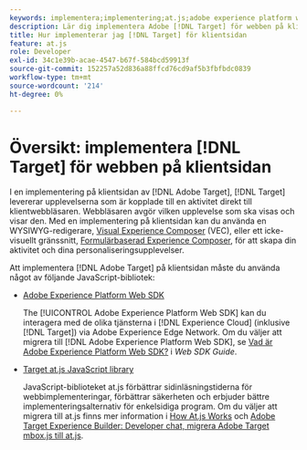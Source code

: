 ```yaml
---
keywords: implementera;implementering;at.js;adobe experience platform web sdk;aep web sdk
description: Lär dig implementera Adobe [!DNL Target] för webben på klientsidan med Adobe Experience Platform Web SDK (AEP Web SDK) eller [!DNL Target] at.js JavaScript-bibliotek.
title: Hur implementerar jag [!DNL Target] för klientsidan
feature: at.js
role: Developer
exl-id: 34c1e39b-acae-4547-b67f-584bcd59913f
source-git-commit: 152257a52d836a88ffcd76cd9af5b3fbfbdc0839
workflow-type: tm+mt
source-wordcount: '214'
ht-degree: 0%

---
```


# Översikt: implementera [!DNL Target] för webben på klientsidan

I en implementering på klientsidan av [!DNL Adobe Target], [!DNL Target] levererar upplevelserna som är kopplade till en aktivitet direkt till klientwebbläsaren. Webbläsaren avgör vilken upplevelse som ska visas och visar den. Med en implementering på klientsidan kan du använda en WYSIWYG-redigerare, [Visual Experience Composer](/help/main/c-experiences/c-visual-experience-composer/visual-experience-composer.md) (VEC), eller ett icke-visuellt gränssnitt, [Formulärbaserad Experience Composer](/help/main/c-experiences/form-experience-composer.md), för att skapa din aktivitet och dina personaliseringsupplevelser.

Att implementera [!DNL Adobe Target] på klientsidan måste du använda något av följande JavaScript-bibliotek:

* [Adobe Experience Platform Web SDK](/help/main/c-implementing-target/c-implementing-target-for-client-side-web/aep-web-sdk.md)

   The [!UICONTROL Adobe Experience Platform Web SDK] kan du interagera med de olika tjänsterna i [!DNL Experience Cloud] (inklusive [!DNL Target]) via Adobe Experience Edge Network. Om du väljer att migrera till [!DNL Adobe Experience Platform Web SDK], se [Vad är Adobe Experience Platform Web SDK?](/help/main/c-implementing-target/c-implementing-target-for-client-side-web/aep-web-sdk.md) i *Web SDK Guide*.

* [Target at.js JavaScript library](/help/main/c-implementing-target/c-implementing-target-for-client-side-web/c-how-atjs-works/how-atjs-works.md)

   JavaScript-biblioteket at.js förbättrar sidinläsningstiderna för webbimplementeringar, förbättrar säkerheten och erbjuder bättre implementeringsalternativ för enkelsidiga program. Om du väljer att migrera till at.js finns mer information i [How At.js Works](/help/main/c-implementing-target/c-implementing-target-for-client-side-web/c-how-atjs-works/how-atjs-works.md) och [Adobe Target Experience Builder: Developer chat, migrera Adobe Target mbox.js till at.js](https://seminars.adobeconnect.com/ptdo6mfo6qn6/?proto=true).



